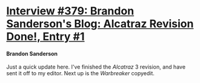 # [Interview #379: Brandon Sanderson's Blog: Alcatraz Revision Done!, Entry #1](https://www.theoryland.com/intvmain.php?i=379#1)

#### Brandon Sanderson

Just a quick update here. I've finished the
*Alcatraz*
3 revision, and have sent it off to my editor. Next up is the
*Warbreaker*
copyedit.

